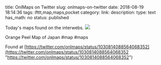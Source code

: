 title: OnlMaps on Twitter
slug: onlmaps-on-twitter
date: 2018-08-19 18:14:36
tags: ifttt,map,maps,pocket
category: 
link: 
description: 
type: text
has_math: no
status: published

Today's maps found on the interwebs. ![](http://ifttt.com/images/no_image_card.png)  
  

Orange Peel Map of Japan #map #maps  
  

Found at [https://twitter.com/onlmaps/status/1030814088564068352](https://twitter.com/onlmaps/status/1030814088564068352 "https://twitter.com/onlmaps/status/1030814088564068352")



